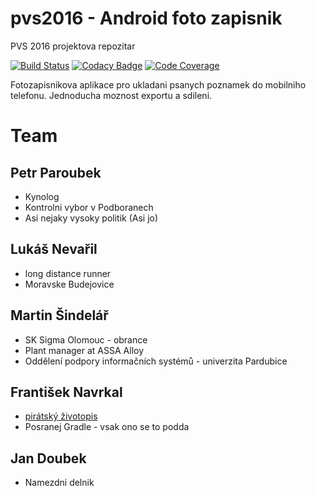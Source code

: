 # pvs2016 - Android foto zapisnik
PVS 2016 projektova repozitar

[![Build Status](https://travis-ci.org/jandoubek/pvs2016.png)](https://travis-ci.org/jandoubek/pvs2016)
[![Codacy Badge](https://api.codacy.com/project/badge/Grade/08919ca416254f30829c2af7e5d3961c)](https://www.codacy.com/app/mr-jan-doubek/pvs2016?utm_source=github.com&amp;utm_medium=referral&amp;utm_content=jandoubek/pvs2016&amp;utm_campaign=Badge_Grade)
[![Code Coverage](https://img.shields.io/codecov/c/github/pvorb/property-providers/develop.svg)](https://codecov.io/github/pvorb/property-providers?branch=develop)

Fotozapisnikova aplikace pro ukladani psanych poznamek do mobilniho telefonu. Jednoducha moznost exportu a sdileni.

# Team

## Petr Paroubek
* Kynolog
* Kontrolni vybor v Podboranech
* Asi nejaky vysoky politik (Asi jo)

## Lukáš Nevařil
* long distance runner
* Moravske Budejovice

## Martin Šindelář
* SK Sigma Olomouc - obrance
* Plant manager at ASSA Alloy
* Oddělení podpory informačních systémů - univerzita Pardubice

## František Navrkal
* [pirátský životopis](https://pirati.cz/lide/frantisek_navrkal)
* Posranej Gradle - vsak ono se to podda

## Jan Doubek
* Namezdni delnik
